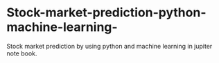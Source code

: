 # Stock-market-prediction-python-machine-learning-
Stock market prediction by using python and machine learning in jupiter note book.
